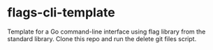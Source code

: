 # flags-cli-template
Template for a Go command-line interface using flag library from the standard library.
Clone this repo and run the delete git files script. 
